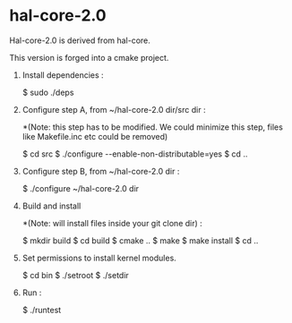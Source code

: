 # hal-core-2.0

Hal-core-2.0 is derived from hal-core.

This version is forged into a cmake project.

1. Install dependencies :

    $ sudo ./deps

2. Configure step A, from ~/hal-core-2.0 dir/src dir :

	*(Note: this step has to be modified. We could
	minimize this step, files like Makefile.inc etc
	could be removed)

	$ cd src
	$ ./configure --enable-non-distributable=yes
	$ cd ..
	
3. Configure step B, from ~/hal-core-2.0 dir :	

    $ ./configure ~/hal-core-2.0 dir

4. Build and install 

	*(Note: will install files inside your git clone dir) :

    $ mkdir build
    $ cd build
    $ cmake ..
    $ make
    $ make install
    $ cd ..

5. Set permissions to install kernel modules.

    $ cd bin
    $ ./setroot
    $ ./setdir

6. Run :

    $ ./runtest





